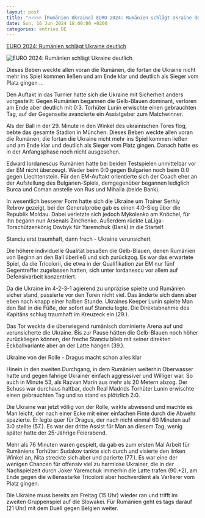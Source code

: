 ```yaml
---
layout: post
title: "🔥🔥🔥🔥 [Rumänien Ukraine] EURO 2024: Rumänien schlägt Ukraine deutlich"
date: Sun, 16 Jun 2024 18:00:00 +0200
categories: entries DE
---
```

[EURO 2024: Rumänien schlägt Ukraine deutlich](https://www.kicker.de/rumaenien-gegen-ukraine-2024-europameisterschaft-4772175/spielbericht)

![EURO 2024: Rumänien schlägt Ukraine deutlich](https://derivates.kicker.de/image/upload/c_crop%2Cx_147%2Cy_0%2Cw_3769%2Ch_2120/w_1200%2Cq_auto/v1/2024/06/17/3933c03f-e056-46b5-b4d3-77bbd9210e84.jpeg)

Dieses Beben weckte allen voran die Rumänen, die fortan die Ukraine nicht mehr ins Spiel kommen ließen und am Ende klar und deutlich als Sieger vom Platz gingen ...

Den Auftakt in das Turnier hatte sich die Ukraine mit Sicherheit anders vorgestellt: Gegen Rumänien begannen die Gelb-Blauen dominant, verloren am Ende aber deutlich mit 0:3. Torhüter Lunin erwischte einen gebrauchten Tag, auf der Gegenseite avancierte ein Assistgeber zum Matchwinner.

Als der Ball in der 29. Minute in den Winkel des ukrainischen Tores flog, bebte das gesamte Stadion in München. Dieses Beben weckte allen voran die Rumänen, die fortan die Ukraine nicht mehr ins Spiel kommen ließen und am Ende klar und deutlich als Sieger vom Platz gingen. Danach hatte es in der Anfangsphase noch nicht ausgesehen.

Edward Iordanescus Rumänien hatte bei beiden Testspielen unmittelbar vor der EM nicht überzeugt. Weder beim 0:0 gegen Bulgarien noch beim 0:0 gegen Liechtenstein. Für den EM-Auftakt orientierte sich der Coach eher an der Aufstellung des Bulgarien-Spiels, demgegenüber begannen lediglich Burca und Coman anstelle von Rus und Mihaila (beide Bank).

In wesentlich besserer Form hatte sich die Ukraine um Trainer Serhiy Rebrov gezeigt, bei der Generalprobe gab es einen 4:0-Sieg über die Republik Moldau. Dabei verletzte sich jedoch Mykolenko am Knöchel, für ihn begann nun Arsenals Zinchenko. Außerdem rückte LaLiga-Torschützenkönig Dovbyk für Yaremchuk (Bank) in die Startelf.

Stanciu erst traumhaft, dann frech - Ukraine verunsichert

Die höhere individuelle Qualität besaßen die Gelb-Blauen, denen Rumänien von Beginn an den Ball überließ und sich zurückzog. Es war das erwartete Spiel, da die Tricolorii, die etwa in der Qualifikation zur EM nur fünf Gegentreffer zugelassen hatten, sich unter Iordanescu vor allem auf Defensivarbeit konzentriert.

Da die Ukraine im 4-2-3-1 agierend zu unpräzise spielte und Rumänien sicher stand, passierte vor den Toren nicht viel. Das änderte sich dann aber eben nach knapp einer halben Stunde. Ukraines Keeper Lunin spielte Man den Ball in die Füße, der sofort auf Stanciu legte. Die Direktabnahme des Kapitäns schlug traumhaft im Kreuzeck ein (29.).

Das Tor weckte die überwiegend rumänisch dominierte Arena auf und verunsicherte die Ukraine. Bis zur Pause hätten die Gelb-Blauen noch höher zurückliegen können, der freche Stanciu blieb mit seiner direkten Eckballvariante aber an der Latte hängen (39.).

Ukraine von der Rolle - Dragus macht schon alles klar

Hinein in den zweiten Durchgang, in dem Rumänien weiterhin Oberwasser hatte und gegen fahrige Ukrainer einfach aggressiver und Williger war. So auch in Minute 53, als Razvan Marin aus mehr als 20 Metern abzog. Der Schuss war durchaus haltbar, doch Real Madrids Torhüter Lunin erwischte einen gebrauchten Tag und so stand es plötzlich 2:0.

Die Ukraine war jetzt völlig von der Rolle, wirkte abwesend und machte es Man leicht, der nach einer Ecke mit einer einfachen Finte durch die Abwehr spazierte. Er legte quer für Dragus, der nach nicht einmal 60 Minuten auf 3:0 stellte (57.). Es war der dritte Assist für Man an diesem Tag, wenig später hatte der 25-Jährige Feierabend.

Mehr als 76 Minuten waren gespielt, da gab es zum ersten Mal Arbeit für Rumäniens Torhüter: Sudakov tankte sich durch und visierte den linken Winkel an, Nita streckte sich aber und parierte (77.). Es war eine der wenigen Chancen für offensiv viel zu harmlose Ukrainer, die in der Nachspielzeit durch Joker Yaremchuk immerhin die Latte trafen (90.+2), am Ende gegen die willensstarke Tricolorii aber hochverdient als Verlierer vom Platz gingen.

Die Ukraine muss bereits am Freitag (15 Uhr) wieder ran und trifft im zweiten Gruppenspiel auf die Slowakei. Für Rumänien geht es tags darauf (21 Uhr) mit dem Duell gegen Belgien weiter.

